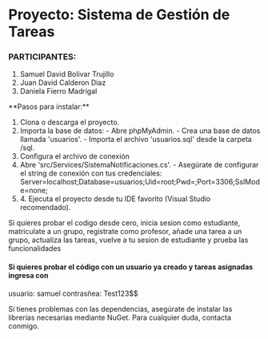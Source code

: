 <h1>Proyecto: Sistema de Gestión de Tareas</h1>
<h3>PARTICIPANTES:</h3>
<ol>
   <li>Samuel David Bolivar Trujillo</li>
   <li>Juan David Calderon Diaz</li>
   <li>Daniela Fierro Madrigal</li>
</ol>
**Pasos para instalar:**
<ol>
    <li>Clona o descarga el proyecto.</li>
    <li> Importa la base de datos:
   - Abre phpMyAdmin.
   - Crea una base de datos llamada 'usuarios'.
   - Importa el archivo 'usuarios.sql' desde la carpeta /sql.</li>
    <li>Configura el archivo de conexión</li>
    <li> Abre 'src/Services/SistemaNotificaciones.cs'.
   - Asegúrate de configurar el string de conexión con tus credenciales:
     Server=localhost;Database=usuarios;Uid=root;Pwd=;Port=3306;SslMode=none;</li>
    <li>4. Ejecuta el proyecto desde tu IDE favorito (Visual Studio recomendado).</li>
</ol>

Si quieres probar el codigo desde cero, inicia sesion como estudiante, matriculate a un grupo, registrate como profesor, añade una tarea a un grupo, actualiza las tareas, vuelve a tu sesion de estudiante y prueba las funcionalidades

<h4>Si quieres probar el código con un usuario ya creado y tareas asignadas ingresa con</h4>
usuario: samuel
contrasñea: Test123$$

Si tienes problemas con las dependencias, asegúrate de instalar las librerías necesarias mediante NuGet.
Para cualquier duda, contacta conmigo.
